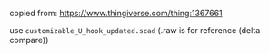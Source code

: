 copied from:
https://www.thingiverse.com/thing:1367661

use `customizable_U_hook_updated.scad` (.raw is for reference (delta compare))